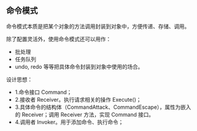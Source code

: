 ## 命令模式

命令模式本质是把某个对象的方法调用封装到对象中，方便传递、存储、调用。

除了配置灵活外，使用命令模式还可以用作：
* 批处理
* 任务队列
* undo, redo
等等把具体命令封装到对象中使用的场合。

设计思想：
- 1.命令接口 Command；
- 2.接收者 Receiver。执行请求相关的操作 Execute()；
- 3.具体命令的结构体（CommandAttack、CommandEscape），属性为嵌入的 Receiver；调用 Receiver 方法，实现 Command 接口。
- 4.调用者 Invoker。用于添加命令、执行命令；
